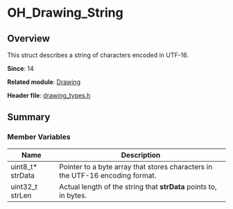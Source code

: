 # OH_Drawing_String

## Overview

This struct describes a string of characters encoded in UTF-16.

**Since**: 14

**Related module**: [Drawing](capi-drawing.md)

**Header file**: [drawing_types.h](capi-drawing-types-h.md)

## Summary

### Member Variables

| Name            | Description                                         |
| ---------------- | --------------------------------------------- |
| uint8_t* strData | Pointer to a byte array that stores characters in the UTF-16 encoding format.         |
| uint32_t strLen  | Actual length of the string that **strData** points to, in bytes.|
